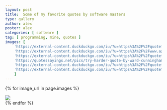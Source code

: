 ```yaml
---
layout: post
title:  Some of my favorite quotes by software masters
type: gallery
author: alex
poster: alex
categories: [ software ]
tag: [ programming, mine, quotes ]
images: [
    'https://external-content.duckduckgo.com/iu/?u=https%3A%2F%2Fquotefancy.com%2Fmedia%2Fwallpaper%2F1600x900%2F5266998-Fred-Brooks-Quote-Adding-manpower-to-a-late-software-project-makes.jpg&f=1&nofb=1',    
    'https://external-content.duckduckgo.com/iu/?u=https%3A%2F%2Fwww.azquotes.com%2Fpicture-quotes%2Fquote-what-is-simplicity-simplicity-is-the-shortest-path-to-a-solution-ward-cunningham-77-34-93.jpg&f=1&nofb=1',    
    'https://external-content.duckduckgo.com/iu/?u=https%3A%2F%2Fquotefancy.com%2Fmedia%2Fwallpaper%2F3840x2160%2F1414756-Kent-Beck-Quote-Make-it-work-make-it-right-make-it-fast.jpg&f=1&nofb=1',
    'https://quotessayings.net/pics/try-harder-quote-by-ward-cunningham-359485.jpg',
    'https://external-content.duckduckgo.com/iu/?u=https%3A%2F%2Fquotefancy.com%2Fmedia%2Fwallpaper%2F3840x2160%2F4693594-Linus-Torvalds-Quote-Avoiding-complexity-reduces-bugs.jpg&f=1&nofb=1',
    'https://external-content.duckduckgo.com/iu/?u=https%3A%2F%2Fquotefancy.com%2Fmedia%2Fwallpaper%2F3840x2160%2F4858931-Kent-Beck-Quote-If-testing-costs-more-than-not-testing-then-don-t.jpg&f=1&nofb=1',
    ]
---
```


{% for image_url in page.images %}
<div class="my-2">
    <img class="my-2 img-thumbnail rounded mx-auto d-block" src="{{image_url}}">
</div>    
{% endfor %}

